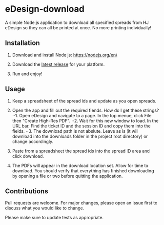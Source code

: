 # eDesign-download
A simple Node js application to download all specified spreads from HJ eDesign so they can all be printed at once. No more printing individually!

## Installation
1. Download and install Node js: https://nodejs.org/en/

2. Download the [latest release](https://github.com/oschwartz10612/eDesign-download/releases/latest) for your platform.

3. Run and enjoy!

## Usage

1. Keep a spreadsheet of the spread ids and update as you open spreads.

2. Open the app and fill out the required fiends. How do I get these strings? 
⋅⋅1. Open eDesign and navigate to a page. In the top menue, click File then "Create High-Res PDF".
⋅⋅2. Wait for this new window to load. In the URL bar. Find the ticket ID and the session ID and copy them into the fields.
⋅⋅3. The download path is not abslute. Leave as is (it will download into the downloads folder in the project root directory) or change accordingly. 

3. Paste from a spreadsheet the spread ids into the spread ID area and click download.

4. The PDFs will appear in the download location set. Allow for time to download. You should verify that everything has finished downloading by opening a file or two before quitting the application.

## Contributions
Pull requests are welcome. For major changes, please open an issue first to discuss what you would like to change.

Please make sure to update tests as appropriate.
